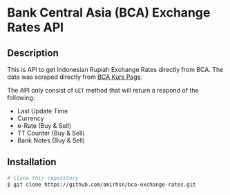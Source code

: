 # Bank Central Asia (BCA) Exchange Rates API

## Description

This is API to get Indonesian Rupiah Exchange Rates directly from BCA. The data was scraped directly from [BCA Kurs Page](https://www.bca.co.id/id/informasi/kurs).

The API only consist of `GET` method that will return a respond of the following:

- Last Update Time
- Currency
- e-Rate (Buy & Sell)
- TT Counter (Buy & Sell)
- Bank Notes (Buy & Sell)

## Installation

```bash
# Clone this repository
$ git clone https://github.com/amirhsn/bca-exchange-rates.git
```
